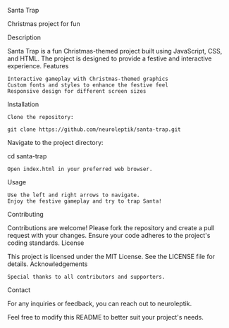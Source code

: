 Santa Trap

Christmas project for fun

Description

Santa Trap is a fun Christmas-themed project built using JavaScript, CSS, and HTML. The project is designed to provide a festive and interactive experience.
Features

    Interactive gameplay with Christmas-themed graphics
    Custom fonts and styles to enhance the festive feel
    Responsive design for different screen sizes

Installation

    Clone the repository:

    git clone https://github.com/neuroleptik/santa-trap.git

Navigate to the project directory:

cd santa-trap

    Open index.html in your preferred web browser.

Usage

    Use the left and right arrows to navigate.
    Enjoy the festive gameplay and try to trap Santa!

Contributing

Contributions are welcome! Please fork the repository and create a pull request with your changes. Ensure your code adheres to the project's coding standards.
License

This project is licensed under the MIT License. See the LICENSE file for details.
Acknowledgements

    Special thanks to all contributors and supporters.

Contact

For any inquiries or feedback, you can reach out to neuroleptik.

Feel free to modify this README to better suit your project's needs.
